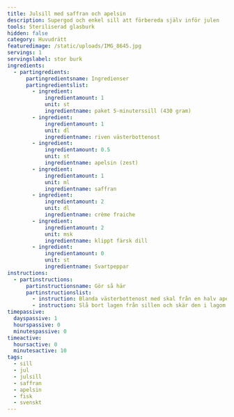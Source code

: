 ```yaml
---
title: Julsill med saffran och apelsin
description: Supergod och enkel sill att förbereda själv inför julen
tools: Steriliserad glasburk
hidden: false
category: Huvudrätt
featuredimage: /static/uploads/IMG_8645.jpg
servings: 1
servingslabel: stor burk
ingredients:
  - partingredients:
      partingredientsname: Ingredienser
      partingredientslist:
        - ingredient:
            ingredientamount: 1
            unit: st
            ingredientname: paket 5-minuterssill (430 gram)
        - ingredient:
            ingredientamount: 1
            unit: dl
            ingredientname: riven västerbottenost
        - ingredient:
            ingredientamount: 0.5
            unit: st
            ingredientname: apelsin (zest)
        - ingredient:
            ingredientamount: 1
            unit: ml
            ingredientname: saffran
        - ingredient:
            ingredientamount: 2
            unit: dl
            ingredientname: crème fraiche
        - ingredient:
            ingredientamount: 2
            unit: msk
            ingredientname: klippt färsk dill
        - ingredient:
            ingredientamount: 0
            unit: st
            ingredientname: Svartpeppar
instructions:
  - partinstructions:
      partinstructionsname: Gör så här
      partinstructionslist:
        - instruction: Blanda västerbottenost med skal från en halv apelsin, saffran och crème fraiche. Klipp i dillen och smaka av med peppar.
        - instruction: Slå bort lagen från sillen och skär den i lagom stora bitar. Blanda såsen med sillen och ställ den svalt. Sillen kan ätas direkt, men blir godast om den får stå till sig i 1-2 dygn.
timepassive:
  dayspassive: 1
  hourspassive: 0
  minutespassive: 0
timeactive:
  hoursactive: 0
  minutesactive: 10
tags:
  - sill
  - jul
  - julsill
  - saffran
  - apelsin
  - fisk
  - svenskt
---
```


